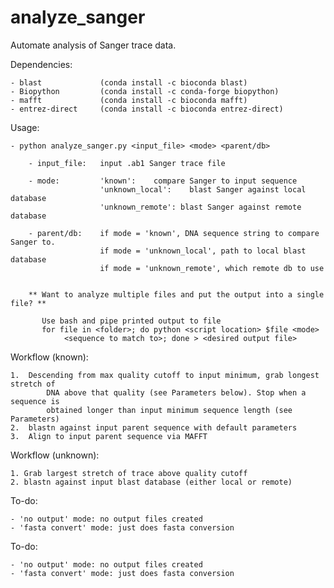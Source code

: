 # analyze_sanger
Automate analysis of Sanger trace data.  


Dependencies:

	- blast				(conda install -c bioconda blast)
	- Biopython 		(conda install -c conda-forge biopython)
	- mafft 			(conda install -c bioconda mafft)
	- entrez-direct		(conda install -c bioconda entrez-direct)		

Usage:

	- python analyze_sanger.py <input_file> <mode> <parent/db>
	
		- input_file: 	input .ab1 Sanger trace file
		
		- mode: 		'known': 	compare Sanger to input sequence
						'unknown_local': 	blast Sanger against local database
						'unknown_remote': blast Sanger against remote database
						
		- parent/db: 	if mode = 'known', DNA sequence string to compare Sanger to.
						if mode = 'unknown_local', path to local blast database
						if mode = 'unknown_remote', which remote db to use

						
		** Want to analyze multiple files and put the output into a single file? **
		
		   Use bash and pipe printed output to file
		   for file in <folder>; do python <script location> $file <mode> 
		   		<sequence to match to>; done > <desired output file>
	
	
Workflow (known):
	
	1.	Descending from max quality cutoff to input minimum, grab longest stretch of 
			DNA above that quality (see Parameters below). Stop when a sequence is 
			obtained longer than input minimum sequence length (see Parameters)
	2.	blastn against input parent sequence with default parameters
	3.	Align to input parent sequence via MAFFT
			
	
Workflow (unknown):

	1. Grab largest stretch of trace above quality cutoff
	2. blastn against input blast database (either local or remote)

To-do:

	- 'no output' mode: no output files created
	- 'fasta convert' mode: just does fasta conversion

To-do:

	- 'no output' mode: no output files created
	- 'fasta convert' mode: just does fasta conversion

